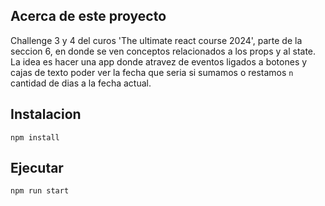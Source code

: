 ## Acerca de este proyecto

Challenge 3 y 4 del curos 'The ultimate react course 2024', parte de la seccion 6, en donde se ven conceptos relacionados a los props y al state. La idea es hacer una app donde atravez de eventos ligados a botones y cajas de texto poder ver la fecha que seria si sumamos o restamos `n` cantidad de dias a la fecha actual.

## Instalacion

```
npm install
```

## Ejecutar

```
npm run start
```
